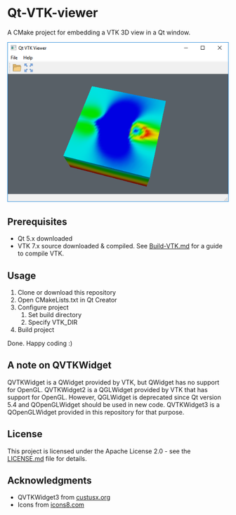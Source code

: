 # Qt-VTK-viewer
A CMake project for embedding a VTK 3D view in a Qt window.

![Qt VTK Viewer on Windows](doc/screenshot.png)

## Prerequisites
- Qt 5.x downloaded
- VTK 7.x source downloaded & compiled. See [Build-VTK.md](doc/Build-VTK.md) for a guide to compile VTK.

## Usage
1. Clone or download this repository
2. Open CMakeLists.txt in Qt Creator
3. Configure project
	1. Set build directory
	2. Specify VTK_DIR
4. Build project

Done. Happy coding :)

## A note on QVTKWidget
QVTKWidget is a QWidget provided by VTK, but QWidget has no support for OpenGL. QVTKWidget2 is a QGLWidget provided by VTK that has support for OpenGL. However, QGLWidget is deprecated since Qt version 5.4 and QOpenGLWidget should be used in new code.  QVTKWidget3 is a QOpenGLWidget provided in this repository for that purpose.

## License
This project is licensed under the Apache License 2.0 - see the [LICENSE.md](LICENSE.md) file for details.

## Acknowledgments
- QVTKWidget3 from [custusx.org](http://www.custusx.org/)
- Icons from [icons8.com](https://icons8.com/)
